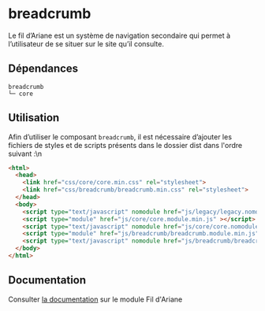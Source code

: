 # breadcrumb

Le fil d’Ariane est un système de navigation secondaire qui permet à l’utilisateur de se situer sur le site qu’il consulte.

## Dépendances
```shell
breadcrumb
└─ core
```

## Utilisation
Afin d’utiliser le composant `breadcrumb`, il est nécessaire d’ajouter les fichiers de styles et de scripts présents dans le dossier dist dans l'ordre suivant :\n
```html
<html>
  <head>
    <link href="css/core/core.min.css" rel="stylesheet">
    <link href="css/breadcrumb/breadcrumb.min.css" rel="stylesheet">
  </head>
  <body>
    <script type="text/javascript" nomodule href="js/legacy/legacy.nomodule.min.js" ></script>
    <script type="module" href="js/core/core.module.min.js" ></script>
    <script type="text/javascript" nomodule href="js/core/core.nomodule.min.js" ></script>
    <script type="module" href="js/breadcrumb/breadcrumb.module.min.js" ></script>
    <script type="text/javascript" nomodule href="js/breadcrumb/breadcrumb.nomodule.min.js" ></script>
  </body>
</html>
```

## Documentation

Consulter [la documentation](https://www.systeme-de-design.gouv.fr/elements-d-interface/composants/fil-d-ariane) sur le module Fil d'Ariane